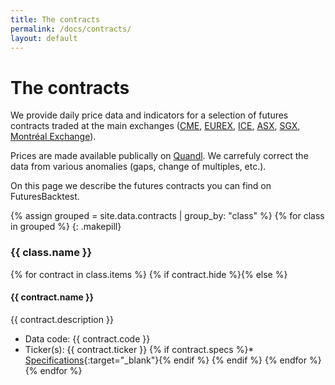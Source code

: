 ```yaml
---
title: The contracts
permalink: /docs/contracts/
layout: default
---
```

# The contracts
  
We provide daily price data and indicators for a selection of futures contracts traded at the main exchanges ([CME](http://www.cmegroup.com/), [EUREX](http://www.eurexchange.com/exchange-en/), [ICE](https://www.theice.com/index), [ASX](https://www.asx.com.au/), [SGX](http://sgx.com), [Montréal Exchange](https://www.m-x.ca/)).
  
Prices are made available publically on [Quandl](https://www.quandl.com/). We carrefuly correct the data from various anomalies (gaps, change of multiples, etc.).
  
On this page we describe the futures contracts you can find on FuturesBacktest.
  
{% assign grouped = site.data.contracts | group_by: "class" %}
{% for class in grouped %}
{: .makepill}
### {{ class.name }}
{% for contract in class.items %}
{% if contract.hide %}{% else %}
#### {{ contract.name }}
{{ contract.description }}
* Data code: {{ contract.code }}
* Ticker(s): {{ contract.ticker }}
{% if contract.specs %}* [Specifications]({{contract.specs}}){:target="_blank"}{% endif %}
{% endif %}
{% endfor %}
{% endfor %}